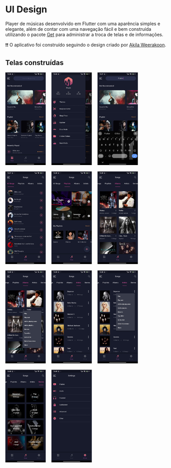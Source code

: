 # UI Design

Player de músicas desenvolvido em Flutter com uma aparência simples e elegante, além de contar com uma navegação fácil e bem construída utilizando o pacote [Get](https://pub.dev/packages/get) para administrar a troca de telas e de informações. 

❗❗ O aplicativo foi construído seguindo o design criado por [Akila Weerakoon](https://www.behance.net/gallery/102335049/Muzic-Free-Adobe-XD-UI-Kit).

## Telas construídas

<!-- primeira linha -->
<div align="left">
  <img src="prints/print_1.jpeg" width=25%>
  <img width=10px>
  <img src="prints/print_2.jpeg" width=25%>
  <img width=10px>
  <img src="prints/print_3.jpeg" width=25%>
</div>
<br>
<!-- segunda linha -->
<div align="left">
  <img src="prints/print_4.jpeg" width=25%>
  <img width=10px>
  <img src="prints/print_5.jpeg" width=25%>
  <img width=10px>
  <img src="prints/print_6.jpeg" width=25%>
</div>
<br>
<!-- terceira linha -->
<div align="left">
  <img src="prints/print_7.jpeg" width=25%>
  <img width=10px>
  <img src="prints/print_8.jpeg" width=25%>
  <img width=10px>
  <img src="prints/print_9.jpeg" width=25%>
</div>
<br>
<!-- quarta linha -->
<div align="left">
  <img src="prints/print_10.jpeg" width=25%>
  <img width=10px>
  <img src="prints/print_11.jpeg" width=25%>
</div>
